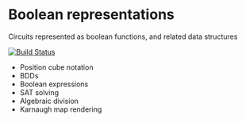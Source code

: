 # Boolean representations

Circuits represented as boolean functions, and related data structures

[![Build Status](https://travis-ci.org/ujamjar/hardcaml-bloop.svg?branch=master)](https://travis-ci.org/ujamjar/hardcaml-bloop)

* Position cube notation
* BDDs
* Boolean expressions
* SAT solving
* Algebraic division
* Karnaugh map rendering

